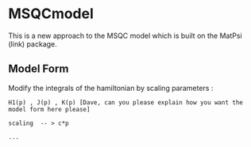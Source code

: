 # MSQCmodel

This is a new approach to the MSQC model which is built on the MatPsi (link) package.

## Model Form
  
  Modify the integrals of the hamiltonian by scaling parameters : 
  
    H1(p) , J(p) , K(p) [Dave, can you please explain how you want the model form here please]
    
    scaling  -- > c*p
    
    ...
